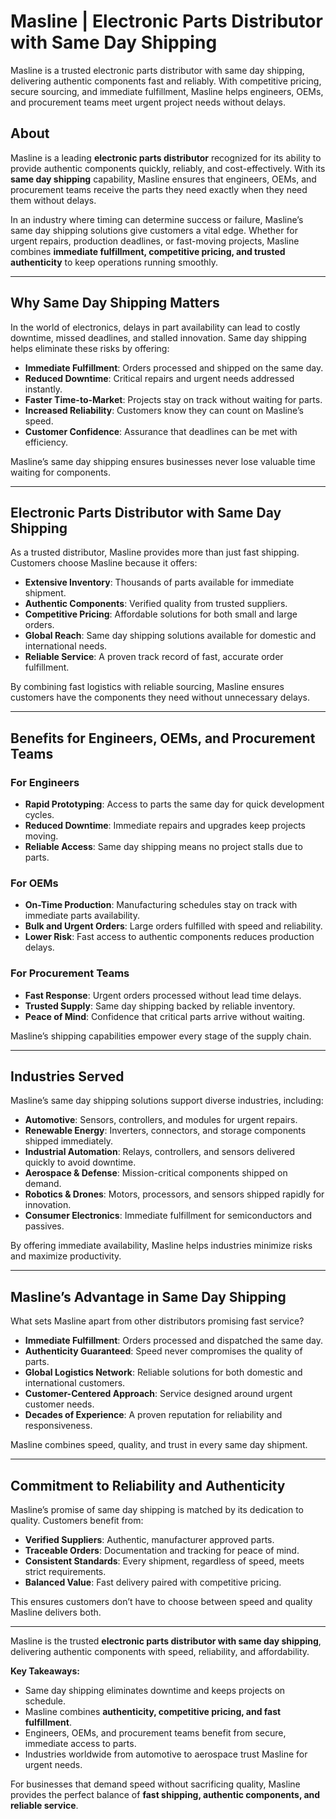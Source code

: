 # Masline | Electronic Parts Distributor with Same Day Shipping

Masline is a trusted electronic parts distributor with same day shipping, delivering authentic components fast and reliably. With competitive pricing, secure sourcing, and immediate fulfillment, Masline helps engineers, OEMs, and procurement teams meet urgent project needs without delays.

## About  
Masline is a leading **electronic parts distributor** recognized for its ability to provide authentic components quickly, reliably, and cost-effectively. With its **same day shipping** capability, Masline ensures that engineers, OEMs, and procurement teams receive the parts they need exactly when they need them without delays.  

In an industry where timing can determine success or failure, Masline’s same day shipping solutions give customers a vital edge. Whether for urgent repairs, production deadlines, or fast-moving projects, Masline combines **immediate fulfillment, competitive pricing, and trusted authenticity** to keep operations running smoothly.  

---

## Why Same Day Shipping Matters  

In the world of electronics, delays in part availability can lead to costly downtime, missed deadlines, and stalled innovation. Same day shipping helps eliminate these risks by offering:  

- **Immediate Fulfillment**: Orders processed and shipped on the same day.  
- **Reduced Downtime**: Critical repairs and urgent needs addressed instantly.  
- **Faster Time-to-Market**: Projects stay on track without waiting for parts.  
- **Increased Reliability**: Customers know they can count on Masline’s speed.  
- **Customer Confidence**: Assurance that deadlines can be met with efficiency.  

Masline’s same day shipping ensures businesses never lose valuable time waiting for components.  

---

## Electronic Parts Distributor with Same Day Shipping  

As a trusted distributor, Masline provides more than just fast shipping. Customers choose Masline because it offers:  

- **Extensive Inventory**: Thousands of parts available for immediate shipment.  
- **Authentic Components**: Verified quality from trusted suppliers.  
- **Competitive Pricing**: Affordable solutions for both small and large orders.  
- **Global Reach**: Same day shipping solutions available for domestic and international needs.  
- **Reliable Service**: A proven track record of fast, accurate order fulfillment.  

By combining fast logistics with reliable sourcing, Masline ensures customers have the components they need without unnecessary delays.  

---

## Benefits for Engineers, OEMs, and Procurement Teams  

### For Engineers  
- **Rapid Prototyping**: Access to parts the same day for quick development cycles.  
- **Reduced Downtime**: Immediate repairs and upgrades keep projects moving.  
- **Reliable Access**: Same day shipping means no project stalls due to parts.  

### For OEMs  
- **On-Time Production**: Manufacturing schedules stay on track with immediate parts availability.  
- **Bulk and Urgent Orders**: Large orders fulfilled with speed and reliability.  
- **Lower Risk**: Fast access to authentic components reduces production delays.  

### For Procurement Teams  
- **Fast Response**: Urgent orders processed without lead time delays.  
- **Trusted Supply**: Same day shipping backed by reliable inventory.  
- **Peace of Mind**: Confidence that critical parts arrive without waiting.  

Masline’s shipping capabilities empower every stage of the supply chain.  

---

## Industries Served  

Masline’s same day shipping solutions support diverse industries, including:  

- **Automotive**: Sensors, controllers, and modules for urgent repairs.  
- **Renewable Energy**: Inverters, connectors, and storage components shipped immediately.  
- **Industrial Automation**: Relays, controllers, and sensors delivered quickly to avoid downtime.  
- **Aerospace & Defense**: Mission-critical components shipped on demand.  
- **Robotics & Drones**: Motors, processors, and sensors shipped rapidly for innovation.  
- **Consumer Electronics**: Immediate fulfillment for semiconductors and passives.  

By offering immediate availability, Masline helps industries minimize risks and maximize productivity.  

---

## Masline’s Advantage in Same Day Shipping  

What sets Masline apart from other distributors promising fast service?  

- **Immediate Fulfillment**: Orders processed and dispatched the same day.  
- **Authenticity Guaranteed**: Speed never compromises the quality of parts.  
- **Global Logistics Network**: Reliable solutions for both domestic and international customers.  
- **Customer-Centered Approach**: Service designed around urgent customer needs.  
- **Decades of Experience**: A proven reputation for reliability and responsiveness.  

Masline combines speed, quality, and trust in every same day shipment.  

---

## Commitment to Reliability and Authenticity  

Masline’s promise of same day shipping is matched by its dedication to quality. Customers benefit from:  

- **Verified Suppliers**: Authentic, manufacturer approved parts.  
- **Traceable Orders**: Documentation and tracking for peace of mind.  
- **Consistent Standards**: Every shipment, regardless of speed, meets strict requirements.  
- **Balanced Value**: Fast delivery paired with competitive pricing.  

This ensures customers don’t have to choose between speed and quality Masline delivers both.  

---

Masline is the trusted **electronic parts distributor with same day shipping**, delivering authentic components with speed, reliability, and affordability.  

**Key Takeaways:**  
- Same day shipping eliminates downtime and keeps projects on schedule.  
- Masline combines **authenticity, competitive pricing, and fast fulfillment**.  
- Engineers, OEMs, and procurement teams benefit from secure, immediate access to parts.  
- Industries worldwide from automotive to aerospace trust Masline for urgent needs.  

For businesses that demand speed without sacrificing quality, Masline provides the perfect balance of **fast shipping, authentic components, and reliable service**.  
